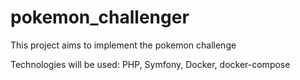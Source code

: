 # pokemon_challenger

This project aims to implement the pokemon challenge 

Technologies will be used: PHP, Symfony, Docker, docker-compose
